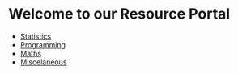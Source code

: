 # Welcome to our Resource Portal

<ul>
  <li><a href="Statistics/Statistics.html">Statistics</a></li>
  <li><a href="Programming/Programming.html">Programming</li>
  <li><a href="Maths/Maths.html">Maths</li>
  <li><a href="Miscelaneous/Miscelaneous.html">Miscelaneous</li>
</ul>

